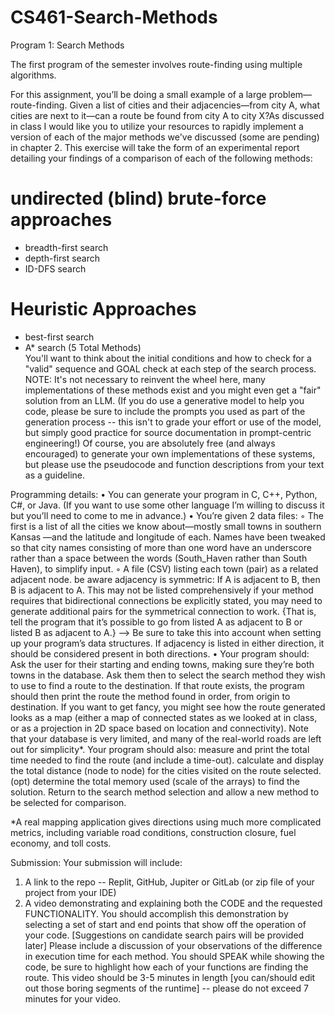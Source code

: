 # CS461-Search-Methods

Program 1: Search Methods

The first program of the semester involves route-finding using multiple algorithms.

For this assignment, you’ll be doing a small example of a large problem—route-finding.
Given a list of cities and their adjacencies—from city A, what cities are next to it—can a route be found
from city A to city X?As discussed in class I would like you to utilize your resources to rapidly implement a version of each of the major methods we've discussed (some are pending) in chapter 2. 
This exercise will take the form of an experimental report detailing your findings of a comparison of each of the following methods:<br />
# undirected (blind) brute-force approaches 
- breadth-first search
- depth-first search
- ID-DFS search
# Heuristic Approaches
- best-first search
- A* search
(5 Total Methods)<br />
You'll want to think about the initial conditions and how to check for a "valid" sequence and GOAL check at each step of the search process.
NOTE: It's not necessary to reinvent the wheel here, many implementations of these methods exist and you might even get a "fair" solution from an LLM. (If you do use a generative model to help you code, please be sure to include the prompts you used as part of the generation process -- this isn't to grade your effort or use of the model, but simply good practice for source  documentation in prompt-centric engineering!)  Of course, you are absolutely free (and always encouraged) to generate your own implementations of these systems, but please use the pseudocode and function descriptions from your text as a guideline. 

Programming details:
• You can generate your program in C, C++, Python, C#, or Java. (If you want to use some
other language I’m willing to discuss it but you’ll need to come to me in advance.)
• You’re given 2 data files:
◦ The first is a list of all the cities we know about—mostly small towns in southern Kansas —and
the latitude and longitude of each.
Names have been tweaked so that city names consisting of more than one word have an
underscore rather than a space between the words (South_Haven rather than South Haven), to
simplify input.
◦ A file (CSV) listing each town (pair) as a related adjacent node. 
be aware adjacency is symmetric: If A is adjacent to B, then B is adjacent to A. This may not be
listed comprehensively if your method requires that bidirectional connections be explicitly stated, you may need to generate additional pairs for the symmetrical connection to work. {That is, tell the program that it’s possible to go from listed A as adjacent to B or listed B as adjacent to A.}
--> Be sure to take this into account when setting up your program’s data structures. If adjacency is listed
in either direction, it should be considered present in both directions.
• Your program should:
Ask the user for their starting and ending towns, making sure they’re both towns in the database.
Ask them then to select the search method they wish to use to find a route to the destination.
If that route exists, the program should then print the route the method found in order, from origin to destination.
If you want to get fancy, you might see how the route generated looks as a map (either a map of connected states as we looked at in class, or as a projection in 2D space based on location and connectivity).
Note that your database is very limited, and many of the real-world roads are left out for simplicity*.
Your program should also: 
measure and print the total time needed to find the route (and include a time-out).
calculate and display the total distance (node to node) for the cities visited on the route selected.
(opt) determine the total memory used (scale of the arrays) to find the solution.
Return to the search method selection and allow a new method to be selected for comparison. 

*A real mapping application gives directions using much more complicated metrics, including variable road conditions, construction closure, fuel economy, and toll costs.

Submission: Your submission will include:
1) A link to the repo -- Replit, GitHub, Jupiter or GitLab (or zip file of your project from your IDE) 
2) A video demonstrating and explaining both the CODE and the requested FUNCTIONALITY. 
You should accomplish this demonstration by selecting a set of start and end points that show off the operation of your code. [Suggestions on candidate search pairs will be provided later]
Please include a discussion of your observations of the difference in execution time for each method.
You should SPEAK while showing the code, be sure to highlight how each of your functions are finding the route.
This video should be 3-5 minutes in length [you can/should edit out those boring segments of the runtime] -- please do not exceed 7 minutes for your video.  
